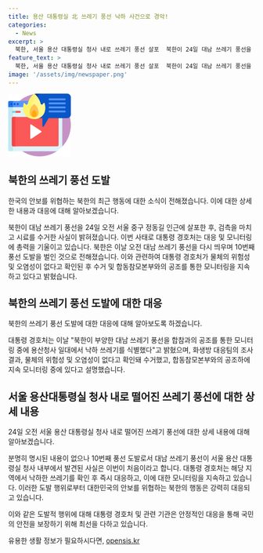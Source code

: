 ```yaml
---
title: 용산 대통령실 北 쓰레기 풍선 낙하 사건으로 경악!
categories:
  - News
excerpt: >
  북한, 서울 용산 대통령실 청사 내로 쓰레기 풍선 살포  북한이 24일 대남 쓰레기 풍선을 서울 용산 대통령실 청사 내로 살포했다. 대통령 경호처는 쓰레기를 확인하고 수거했으며, 위험성 및 오염성은 없었다고 밝혔다. 북한은 이번이 10번째 도발이며, 지난달에는 다른 지역에서 쓰레기 풍선이 발견되었다.
feature_text: >
  북한, 서울 용산 대통령실 청사 내로 쓰레기 풍선 살포  북한이 24일 대남 쓰레기 풍선을 서울 용산 대통령실 청사 내로 살포했다. 대통령 경호처는 쓰레기를 확인하고 수거했으며, 위험성 및 오염성은 없었다고 밝혔다. 북한은 이번이 10번째 도발이며, 지난달에는 다른 지역에서 쓰레기 풍선이 발견되었다.
image: '/assets/img/newspaper.png'
---
```


<p><img src="/assets/img/news.png" alt="rentncar 속보" /></p>

<h2 data-ke-size="size26">북한의 쓰레기 풍선 도발</h2>

<p>한국의 안보를 위협하는 북한의 최근 행동에 대한 소식이 전해졌습니다. 이에 대한 상세한 내용과 대응에 대해 알아보겠습니다.</p>

<p data-ke-size="size16">북한이 대남 쓰레기 풍선을 24일 오전 서울 중구 정동길 인근에 살포한 후, 검측을 마치고 시료를 수거한 사실이 밝혀졌습니다. 이번 사태로 대통령 경호처는 대응 및 모니터링에 총력을 기울이고 있습니다. 북한은 이날 오전 대남 쓰레기 풍선을 다시 띄우며 10번째 풍선 도발을 벌인 것으로 전해졌습니다. 이와 관련하여 대통령 경호처가 물체의 위험성 및 오염성이 없다고 확인된 후 수거 및 합동참모본부와의 공조를 통한 모니터링을 지속하고 있다고 밝혔습니다.</p>

<h2 data-ke-size="size26">북한의 쓰레기 풍선 도발에 대한 대응</h2>

<p>북한의 쓰레기 풍선 도발에 대한 대응에 대해 알아보도록 하겠습니다.</p>

<p data-ke-size="size16">대통령 경호처는 이날 "북한이 부양한 대남 쓰레기 풍선을 합참과의 공조를 통한 모니터링 중에 용산청사 일대에서 낙하 쓰레기를 식별했다"고 밝혔으며, 화생방 대응팀의 조사 결과, 물체의 위험성 및 오염성이 없다고 확인돼 수거했고, 합동참모본부와의 공조하에 지속 모니터링 중에 있다고 설명했습니다.</p>

<h2 data-ke-size="size26">서울 용산대통령실 청사 내로 떨어진 쓰레기 풍선에 대한 상세 내용</h2>

<p>24일 오전 서울 용산 대통령실 청사 내로 떨어진 쓰레기 풍선에 대한 상세 내용에 대해 알아보겠습니다.</p>

<p data-ke-size="size16">분명히 명시된 내용이 없으나 10번째 풍선 도발로서 대남 쓰레기 풍선이 서울 용산 대통령실 청사 내부에서 발견된 사실은 이번이 처음이라고 합니다. 대통령 경호처는 해당 지역에서 낙하한 쓰레기를 확인 후 즉시 대응하고, 이에 대한 모니터링을 지속하고 있습니다. 이러한 도발 행위로부터 대한민국의 안보를 위협하는 북한의 행동은 강력히 대응되고 있습니다.</p>

<p>이와 같은 도발적 행위에 대해 대통령 경호처 및 관련 기관은 안정적인 대응을 통해 국민의 안전을 보장하기 위해 최선을 다하고 있습니다.</p>
유용한 생활 정보가 필요하시다면, <a href="https://opensis.kr" rel="dofollow">opensis.kr</a>


